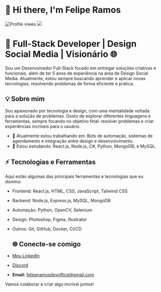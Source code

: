 <h1 alight="left">👋 Hi there, I'm Felipe Ramos</h1>


<p alight="left">
  <img src="https://komarev.com/ghpvc/?username=lipex5k&color=green" alt="Profile viwes" />

  <img src="https://img.shields.io/github/followers/lipex5k.svg?style=social&label=Follow&maxAge=2592000" />
</p>

<h1 alight="left">🚀 Full-Stack Developer | Design Social Media | Visionário 🌐</h1>

Sou um Desenvolvedor Full-Stack focado em entregar soluções criativas e funcionais, além de ter 5 anos de experiência na área de Design Social Media. Atualmente, estou sempre buscando aprender e aplicar novas tecnologias, resolvendo problemas de forma eficiente e prática.


<h2>💡 Sobre mim</h2>

Sou apaixonado por tecnologia e design, com uma mentalidade voltada para a solução de problemas. Gosto de explorar diferentes linguagens e ferramentas, sempre focando no objetivo final: resolver problemas e criar experiências incríveis para o usuário.

- 🔭 Atualmente estou trabalhando em: Bots de automação, sistemas de agendamento e integração entre design e desenvolvimento.
- 🌱 Estou estudando: React.js, Node.js, C#, Python, MongoDB, e MySQL.

<h2>⚡️ Tecnologias e Ferramentas</h2>

Aqui estão algumas das principais ferramentas e tecnologias que eu domino:

- Frontend: React.js, HTML, CSS, JavaScript, Tailwind CSS
- Backend: Node.js, Express.js, MySQL, MongoDB
- Automação: Python, OpenCV, Selenium
- Design: Photoshop, Figma, Illustrator
- Outros: Git, GitHub, Docker, CI/CD


  ## 🌐 Conecte-se comigo

- [Meu LinkedIn](https://www.linkedin.com/in/felipe-ramos-14765a29b/)
- [Discord](https://discord.com/users/lipex5k)
- **Email:** feliperamosdevoffice@gmail.com

Vamos colaborar e criar algo incrível juntos!

 

